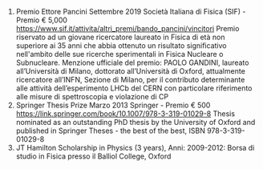 

1. Premio Ettore Pancini
Settembre 2019
Società Italiana di Fisica (SIF) - Premio € 5,000
https://www.sif.it/attivita/altri_premi/bando_pancini/vincitori
Premio riservato ad un giovane ricercatore laureato in Fisica di età non superiore ai 35 anni che abbia
ottenuto un risultato significativo nell'ambito delle sue ricerche sperimentali in Fisica Nucleare o
Subnucleare.
Menzione ufficiale del premio: PAOLO GANDINI, laureato all’Università di Milano, dottorato
all’Università di Oxford, attualmente ricercatore all’INFN, Sezione di Milano, per il contributo
determinante alle attività dell’esperimento LHCb del CERN con particolare riferimento alle misure di
spettroscopia e violazione di CP
2. Springer Thesis Prize
Marzo 2013
Springer - Premio € 500
https://link.springer.com/book/10.1007/978-3-319-01029-8
Thesis nominated as an outstanding PhD thesis by the University of Oxford and published in
Springer Theses - the best of the best, ISBN 978-3-319-01029-8
3. JT Hamilton Scholarship in Physics (3 years),
Anni: 2009-2012:
Borsa di studio in Fisica presso il Balliol College, Oxford
